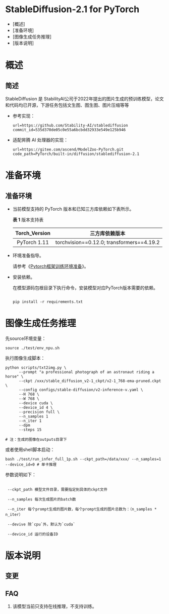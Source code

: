 # StableDiffusion-2.1 for PyTorch

-   [概述]
-   [准备环境]
-   [图像生成任务推理]
-   [版本说明]

# 概述

## 简述
StableDiffusion 是 StabilityAI公司于2022年提出的图片生成的预训练模型，论文和代码均已开源，下游任务包括文生图、图生图、图片压缩等等

- 参考实现：

  ```
  url=https://github.com/Stability-AI/stablediffusion 
  commit_id=535d370de05c0e55a6bcbdd32933e549e125b946
  ```

- 适配昇腾 AI 处理器的实现：

  ```
  url=https://gitee.com/ascend/ModelZoo-PyTorch.git
  code_path=PyTorch/built-in/diffusion/stablediffusion-2.1
  ```

# 准备环境

## 准备环境

- 当前模型支持的 PyTorch 版本和已知三方库依赖如下表所示。

  **表 1**  版本支持表

  | Torch_Version      | 三方库依赖版本                                 |
  | :--------: | :----------------------------------------------------------: |
  | PyTorch 1.11 | torchvision==0.12.0; transformers==4.19.2  |
  
- 环境准备指导。

  请参考《[Pytorch框架训练环境准备](https://www.hiascend.com/document/detail/zh/ModelZoo/pytorchframework/ptes)》。
  
- 安装依赖。

  在模型源码包根目录下执行命令，安装模型对应PyTorch版本需要的依赖。
  ```
  
  pip install -r requirements.txt
  ```


# 图像生成任务推理
  
  先source环境变量：
  ```
  source ./test/env_npu.sh
  ```


  执行图像生成脚本：
  ```
  python scripts/txt2img.py \
        --prompt "a professional photograph of an astronaut riding a horse" \
        --ckpt /xxx/stable_diffusion_v2-1_ckpt/v2-1_768-ema-pruned.ckpt \
        --config configs/stable-diffusion/v2-inference-v.yaml \
        --H 768 \
        --W 768 \
        --device cuda \
        --device_id 4 \
        --precision full \
        --n_samples 1 
        --n_iter 1 
        --dpm 
        --steps 15 

  # 注：生成的图像在outputs目录下 
  
  ```

  或者使用shell脚本启动：

  ```
  bash ./test/run_infer_full_1p.sh --ckpt_path=/data/xxx/ --n_samples=1 --device_id=0 # 单卡推理
  ```

  
  参数说明如下：
  
  ```
  
   --ckpt_path 模型文件目录，需要指定到具体的ckpt文件

   --n_samples 每次生成图片的batch数

   --n_iter 每个prompt生成的图片数，每个prompt生成的图片总数为：（n_samples * n_iter）

   --devive 除`cpu`外，默认为`cuda`

   --device_id 运行的设备ID
  
  ```

  

# 版本说明

## 变更


## FAQ

1. 该模型当前只支持在线推理，不支持训练。
